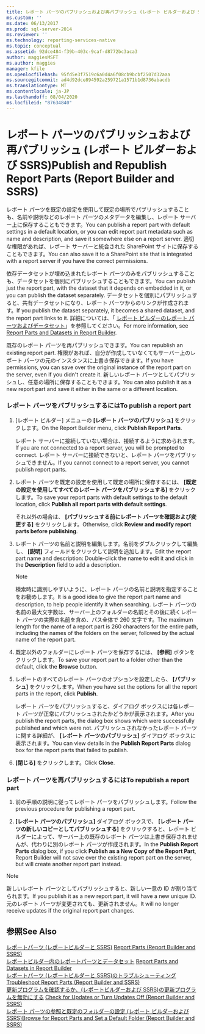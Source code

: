 ```yaml
---
title: レポート パーツのパブリッシュおよび再パブリッシュ (レポート ビルダーおよび SSRS) | Microsoft Docs
ms.custom: ''
ms.date: 06/13/2017
ms.prod: sql-server-2014
ms.reviewer: ''
ms.technology: reporting-services-native
ms.topic: conceptual
ms.assetid: 92dce484-f39b-403c-9caf-d8772bc3aca3
author: maggiesMSFT
ms.author: maggies
manager: kfile
ms.openlocfilehash: 95fd5e3f7519c6a0d4a6f08cb9bcbf2507d32aaa
ms.sourcegitcommit: ad4d92dce894592a259721a1571b1d8736abacdb
ms.translationtype: MT
ms.contentlocale: ja-JP
ms.lasthandoff: 08/04/2020
ms.locfileid: "87634840"
---
```

# <a name="publish-and-republish-report-parts-report-builder-and-ssrs"></a><span data-ttu-id="426af-102">レポート パーツのパブリッシュおよび再パブリッシュ (レポート ビルダーおよび SSRS)</span><span class="sxs-lookup"><span data-stu-id="426af-102">Publish and Republish Report Parts (Report Builder and SSRS)</span></span>
  <span data-ttu-id="426af-103">レポート パーツを既定の設定を使用して既定の場所でパブリッシュすることも、名前や説明などのレポート パーツのメタデータを編集し、レポート サーバー上に保存することもできます。</span><span class="sxs-lookup"><span data-stu-id="426af-103">You can publish a report part with default settings in a default location, or you can edit report part metadata such as name and description, and save it somewhere else on a report server.</span></span> <span data-ttu-id="426af-104">適切な権限があれば、レポート サーバーと統合された SharePoint サイトに保存することもできます。</span><span class="sxs-lookup"><span data-stu-id="426af-104">You can also save it to a SharePoint site that is integrated with a report server if you have the correct permissions.</span></span>  
  
 <span data-ttu-id="426af-105">依存データセットが埋め込まれたレポート パーツのみをパブリッシュすることも、データセットを個別にパブリッシュすることもできます。</span><span class="sxs-lookup"><span data-stu-id="426af-105">You can publish just the report part, with the dataset that it depends on embedded in it, or you can publish the dataset separately.</span></span> <span data-ttu-id="426af-106">データセットを個別にパブリッシュすると、共有データセットになり、レポート パーツからのリンクが作成されます。</span><span class="sxs-lookup"><span data-stu-id="426af-106">If you publish the dataset separately, it becomes a shared dataset, and the report part links to it.</span></span> <span data-ttu-id="426af-107">詳細については、「 [レポート ビルダーのレポート パーツおよびデータセット](../report-data/report-parts-and-datasets-in-report-builder.md)」を参照してください。</span><span class="sxs-lookup"><span data-stu-id="426af-107">For more information, see [Report Parts and Datasets in Report Builder](../report-data/report-parts-and-datasets-in-report-builder.md).</span></span>  
  
 <span data-ttu-id="426af-108">既存のレポート パーツを再パブリッシュできます。</span><span class="sxs-lookup"><span data-stu-id="426af-108">You can republish an existing report part.</span></span> <span data-ttu-id="426af-109">権限があれば、自分が作成していなくてもサーバー上のレポート パーツの元のインスタンスに上書き保存できます。</span><span class="sxs-lookup"><span data-stu-id="426af-109">If you have permissions, you can save over the original instance of the report part on the server, even if you didn't create it.</span></span> <span data-ttu-id="426af-110">新しいレポート パーツとしてパブリッシュし、任意の場所に保存することもできます。</span><span class="sxs-lookup"><span data-stu-id="426af-110">You can also publish it as a new report part and save it either in the same or a different location.</span></span>  
  
### <a name="to-publish-a-report-part"></a><span data-ttu-id="426af-111">レポート パーツをパブリッシュするには</span><span class="sxs-lookup"><span data-stu-id="426af-111">To publish a report part</span></span>  
  
1.  <span data-ttu-id="426af-112">[レポート ビルダー] メニューの **[レポート パーツのパブリッシュ]** をクリックします。</span><span class="sxs-lookup"><span data-stu-id="426af-112">On the Report Builder menu, click **Publish Report Parts**.</span></span>  
  
     <span data-ttu-id="426af-113">レポート サーバーに接続していない場合は、接続するように求められます。</span><span class="sxs-lookup"><span data-stu-id="426af-113">If you are not connected to a report server, you will be prompted to connect.</span></span> <span data-ttu-id="426af-114">レポート サーバーに接続できないと、レポート パーツをパブリッシュできません。</span><span class="sxs-lookup"><span data-stu-id="426af-114">If you cannot connect to a report server, you cannot publish report parts.</span></span>  
  
2.  <span data-ttu-id="426af-115">レポート パーツを既定の設定を使用して既定の場所に保存するには、 **[既定の設定を使用してすべてのレポート パーツをパブリッシュする]** をクリックします。</span><span class="sxs-lookup"><span data-stu-id="426af-115">To save your report parts with default settings to the default location, click **Publish all report parts with default settings**.</span></span>  
  
     <span data-ttu-id="426af-116">それ以外の場合は、 **[パブリッシュする前にレポート パーツを確認および変更する]** をクリックします。</span><span class="sxs-lookup"><span data-stu-id="426af-116">Otherwise, click **Review and modify report parts before publishing**.</span></span>  
  
3.  <span data-ttu-id="426af-117">レポート パーツの名前と説明を編集します。名前をダブルクリックして編集し、 **[説明]** フィールドをクリックして説明を追加します。</span><span class="sxs-lookup"><span data-stu-id="426af-117">Edit the report part name and description: Double-click the name to edit it and click in the **Description** field to add a description.</span></span>  
  
    > [!NOTE]  
    >  <span data-ttu-id="426af-118">検索時に識別しやすいように、レポート パーツの名前と説明を指定することをお勧めします。</span><span class="sxs-lookup"><span data-stu-id="426af-118">It is a good idea to give the report part name and description, to help people identify it when searching.</span></span> <span data-ttu-id="426af-119">レポート パーツの名前の最大文字数は、サーバー上のフォルダーの名前とその後に続くレポート パーツの実際の名前を含め、パス全体で 260 文字です。</span><span class="sxs-lookup"><span data-stu-id="426af-119">The maximum length for the name of a report part is 260 characters for the entire path, including the names of the folders on the server, followed by the actual name of the report part.</span></span>  
  
4.  <span data-ttu-id="426af-120">既定以外のフォルダーにレポート パーツを保存するには、 **[参照]** ボタンをクリックします。</span><span class="sxs-lookup"><span data-stu-id="426af-120">To save your report part to a folder other than the default, click the **Browse** button.</span></span>  
  
5.  <span data-ttu-id="426af-121">レポートのすべてのレポート パーツのオプションを設定したら、 **[パブリッシュ]** をクリックします。</span><span class="sxs-lookup"><span data-stu-id="426af-121">When you have set the options for all the report parts in the report, click **Publish**.</span></span>  
  
     <span data-ttu-id="426af-122">レポート パーツをパブリッシュすると、ダイアログ ボックスには各レポート パーツが正常にパブリッシュされたかどうかが表示されます。</span><span class="sxs-lookup"><span data-stu-id="426af-122">After you publish the report parts, the dialog box shows which were successfully published and which were not.</span></span> <span data-ttu-id="426af-123">パブリッシュされなかったレポート パーツに関する詳細が、 **[レポート パーツのパブリッシュ]** ダイアログ ボックスに表示されます。</span><span class="sxs-lookup"><span data-stu-id="426af-123">You can view details in the **Publish Report Parts** dialog box for the report parts that failed to publish.</span></span>  
  
6.  <span data-ttu-id="426af-124">**[閉じる]** をクリックします。</span><span class="sxs-lookup"><span data-stu-id="426af-124">Click **Close**.</span></span>  
  
### <a name="to-republish-a-report-part"></a><span data-ttu-id="426af-125">レポート パーツを再パブリッシュするには</span><span class="sxs-lookup"><span data-stu-id="426af-125">To republish a report part</span></span>  
  
1.  <span data-ttu-id="426af-126">前の手順の説明に従ってレポート パーツをパブリッシュします。</span><span class="sxs-lookup"><span data-stu-id="426af-126">Follow the previous procedure for publishing a report part.</span></span>  
  
2.  <span data-ttu-id="426af-127">**[レポート パーツのパブリッシュ]** ダイアログ ボックスで、 **[レポート パーツの新しいコピーとしてパブリッシュする]** をクリックすると、レポート ビルダーによって、サーバー上の既存のレポート パーツは上書き保存されませんが、代わりに別のレポート パーツが作成されます。</span><span class="sxs-lookup"><span data-stu-id="426af-127">In the **Publish Report Parts** dialog box, if you click **Publish as a New Copy of the Report Part**, Report Builder will not save over the existing report part on the server, but will create another report part instead.</span></span>  
  
> [!NOTE]  
>  <span data-ttu-id="426af-128">新しいレポート パーツとしてパブリッシュすると、新しい一意の ID が割り当てられます。</span><span class="sxs-lookup"><span data-stu-id="426af-128">If you publish it as a new report part, it will have a new unique ID.</span></span> <span data-ttu-id="426af-129">元のレポート パーツが変更されても、更新されません。</span><span class="sxs-lookup"><span data-stu-id="426af-129">It will no longer receive updates if the original report part changes.</span></span>  
  
## <a name="see-also"></a><span data-ttu-id="426af-130">参照</span><span class="sxs-lookup"><span data-stu-id="426af-130">See Also</span></span>  
 <span data-ttu-id="426af-131">[レポートパーツ &#40;レポートビルダーと SSRS&#41;](../report-parts-report-builder-and-ssrs.md) </span><span class="sxs-lookup"><span data-stu-id="426af-131">[Report Parts &#40;Report Builder and SSRS&#41;](../report-parts-report-builder-and-ssrs.md) </span></span>  
 <span data-ttu-id="426af-132">[レポートビルダー内のレポートパーツとデータセット](../report-data/report-parts-and-datasets-in-report-builder.md) </span><span class="sxs-lookup"><span data-stu-id="426af-132">[Report Parts and Datasets in Report Builder](../report-data/report-parts-and-datasets-in-report-builder.md) </span></span>  
 <span data-ttu-id="426af-133">[レポートパーツ &#40;レポートビルダーと SSRS&#41;のトラブルシューティング](../troubleshoot-report-parts-report-builder-and-ssrs.md) </span><span class="sxs-lookup"><span data-stu-id="426af-133">[Troubleshoot Report Parts &#40;Report Builder and SSRS&#41;](../troubleshoot-report-parts-report-builder-and-ssrs.md) </span></span>  
 <span data-ttu-id="426af-134">[更新プログラムを確認するか、&#40;レポートビルダーおよび SSRS&#41;の更新プログラムを無効にする](../check-for-updates-or-turn-updates-off-report-builder-and-ssrs.md) </span><span class="sxs-lookup"><span data-stu-id="426af-134">[Check for Updates or Turn Updates Off &#40;Report Builder and SSRS&#41;](../check-for-updates-or-turn-updates-off-report-builder-and-ssrs.md) </span></span>  
 [<span data-ttu-id="426af-135">レポート パーツの参照と既定のフォルダーの設定 &#40;レポート ビルダーおよび SSRS&#41;</span><span class="sxs-lookup"><span data-stu-id="426af-135">Browse for Report Parts and Set a Default Folder &#40;Report Builder and SSRS&#41;</span></span>](browse-for-report-parts-and-set-a-default-folder-report-builder-and-ssrs.md)  
  
  
